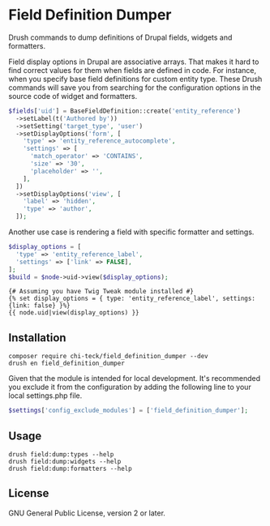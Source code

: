 # Field Definition Dumper

Drush commands to dump definitions of Drupal fields, widgets and formatters.

Field display options in Drupal are associative arrays. That makes it hard
to find correct values for them when fields are defined in code. For instance,
when you specify base field definitions for custom entity type. These Drush
commands will save you from searching for the configuration options in the
source code of widget and formatters.

```php
$fields['uid'] = BaseFieldDefinition::create('entity_reference')
  ->setLabel(t('Authored by'))
  ->setSetting('target_type', 'user')
  ->setDisplayOptions('form', [
    'type' => 'entity_reference_autocomplete',
    'settings' => [
      'match_operator' => 'CONTAINS',
      'size' => '30',
      'placeholder' => '',
    ],
  ])
  ->setDisplayOptions('view', [
    'label' => 'hidden',
    'type' => 'author',
  ]);
```

Another use case is rendering a field with specific formatter and settings.
```php
$display_options = [
  'type' => 'entity_reference_label',
  'settings' => ['link' => FALSE],
];
$build = $node->uid->view($display_options);
```

```twig
{# Assuming you have Twig Tweak module installed #}
{% set display_options = { type: 'entity_reference_label', settings: {link: false} }%}
{{ node.uid|view(display_options) }}
```

## Installation
```
composer require chi-teck/field_definition_dumper --dev
drush en field_definition_dumper
```

Given that the module is intended for local development. It's recommended you
exclude it from the configuration by adding the following line to your local
settings.php file.
```php
$settings['config_exclude_modules'] = ['field_definition_dumper'];
```

## Usage
```
drush field:dump:types --help
drush field:dump:widgets --help
drush field:dump:formatters --help
```

## License
GNU General Public License, version 2 or later.
